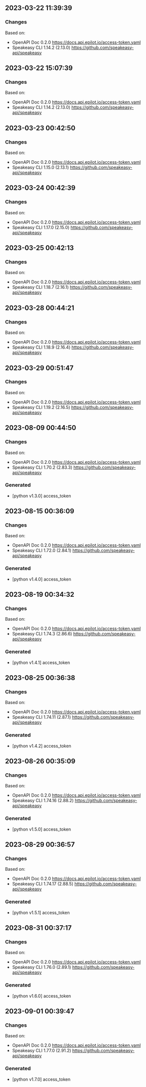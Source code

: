 

## 2023-03-22 11:39:39
### Changes
Based on:
- OpenAPI Doc 0.2.0 https://docs.api.epilot.io/access-token.yaml
- Speakeasy CLI 1.14.2 (2.13.0) https://github.com/speakeasy-api/speakeasy

## 2023-03-22 15:07:39
### Changes
Based on:
- OpenAPI Doc 0.2.0 https://docs.api.epilot.io/access-token.yaml
- Speakeasy CLI 1.14.2 (2.13.0) https://github.com/speakeasy-api/speakeasy

## 2023-03-23 00:42:50
### Changes
Based on:
- OpenAPI Doc 0.2.0 https://docs.api.epilot.io/access-token.yaml
- Speakeasy CLI 1.15.0 (2.13.1) https://github.com/speakeasy-api/speakeasy

## 2023-03-24 00:42:39
### Changes
Based on:
- OpenAPI Doc 0.2.0 https://docs.api.epilot.io/access-token.yaml
- Speakeasy CLI 1.17.0 (2.15.0) https://github.com/speakeasy-api/speakeasy

## 2023-03-25 00:42:13
### Changes
Based on:
- OpenAPI Doc 0.2.0 https://docs.api.epilot.io/access-token.yaml
- Speakeasy CLI 1.18.7 (2.16.1) https://github.com/speakeasy-api/speakeasy

## 2023-03-28 00:44:21
### Changes
Based on:
- OpenAPI Doc 0.2.0 https://docs.api.epilot.io/access-token.yaml
- Speakeasy CLI 1.18.9 (2.16.4) https://github.com/speakeasy-api/speakeasy

## 2023-03-29 00:51:47
### Changes
Based on:
- OpenAPI Doc 0.2.0 https://docs.api.epilot.io/access-token.yaml
- Speakeasy CLI 1.19.2 (2.16.5) https://github.com/speakeasy-api/speakeasy

## 2023-08-09 00:44:50
### Changes
Based on:
- OpenAPI Doc 0.2.0 https://docs.api.epilot.io/access-token.yaml
- Speakeasy CLI 1.70.2 (2.83.3) https://github.com/speakeasy-api/speakeasy
### Generated
- [python v1.3.0] access_token

## 2023-08-15 00:36:09
### Changes
Based on:
- OpenAPI Doc 0.2.0 https://docs.api.epilot.io/access-token.yaml
- Speakeasy CLI 1.72.0 (2.84.1) https://github.com/speakeasy-api/speakeasy
### Generated
- [python v1.4.0] access_token

## 2023-08-19 00:34:32
### Changes
Based on:
- OpenAPI Doc 0.2.0 https://docs.api.epilot.io/access-token.yaml
- Speakeasy CLI 1.74.3 (2.86.6) https://github.com/speakeasy-api/speakeasy
### Generated
- [python v1.4.1] access_token

## 2023-08-25 00:36:38
### Changes
Based on:
- OpenAPI Doc 0.2.0 https://docs.api.epilot.io/access-token.yaml
- Speakeasy CLI 1.74.11 (2.87.1) https://github.com/speakeasy-api/speakeasy
### Generated
- [python v1.4.2] access_token

## 2023-08-26 00:35:09
### Changes
Based on:
- OpenAPI Doc 0.2.0 https://docs.api.epilot.io/access-token.yaml
- Speakeasy CLI 1.74.16 (2.88.2) https://github.com/speakeasy-api/speakeasy
### Generated
- [python v1.5.0] access_token

## 2023-08-29 00:36:57
### Changes
Based on:
- OpenAPI Doc 0.2.0 https://docs.api.epilot.io/access-token.yaml
- Speakeasy CLI 1.74.17 (2.88.5) https://github.com/speakeasy-api/speakeasy
### Generated
- [python v1.5.1] access_token

## 2023-08-31 00:37:17
### Changes
Based on:
- OpenAPI Doc 0.2.0 https://docs.api.epilot.io/access-token.yaml
- Speakeasy CLI 1.76.0 (2.89.1) https://github.com/speakeasy-api/speakeasy
### Generated
- [python v1.6.0] access_token

## 2023-09-01 00:39:47
### Changes
Based on:
- OpenAPI Doc 0.2.0 https://docs.api.epilot.io/access-token.yaml
- Speakeasy CLI 1.77.0 (2.91.2) https://github.com/speakeasy-api/speakeasy
### Generated
- [python v1.7.0] access_token